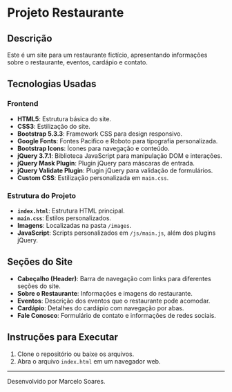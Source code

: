 # Projeto Restaurante

## Descrição
Este é um site para um restaurante fictício, apresentando informações sobre o restaurante, eventos, cardápio e contato.

## Tecnologias Usadas

### Frontend
- **HTML5**: Estrutura básica do site.
- **CSS3**: Estilização do site.
- **Bootstrap 5.3.3**: Framework CSS para design responsivo.
- **Google Fonts**: Fontes Pacifico e Roboto para tipografia personalizada.
- **Bootstrap Icons**: Ícones para navegação e conteúdo.
- **jQuery 3.7.1**: Biblioteca JavaScript para manipulação DOM e interações.
- **jQuery Mask Plugin**: Plugin jQuery para máscaras de entrada.
- **jQuery Validate Plugin**: Plugin jQuery para validação de formulários.
- **Custom CSS**: Estilização personalizada em `main.css`.

### Estrutura do Projeto
- **`index.html`**: Estrutura HTML principal.
- **`main.css`**: Estilos personalizados.
- **Imagens**: Localizadas na pasta `/images`.
- **JavaScript**: Scripts personalizados em `/js/main.js`, além dos plugins jQuery.

## Seções do Site
- **Cabeçalho (Header)**: Barra de navegação com links para diferentes seções do site.
- **Sobre o Restaurante**: Informações e imagens do restaurante.
- **Eventos**: Descrição dos eventos que o restaurante pode acomodar.
- **Cardápio**: Detalhes do cardápio com navegação por abas.
- **Fale Conosco**: Formulário de contato e informações de redes sociais.

## Instruções para Executar
1. Clone o repositório ou baixe os arquivos.
2. Abra o arquivo `index.html` em um navegador web.

---

Desenvolvido por Marcelo Soares.
